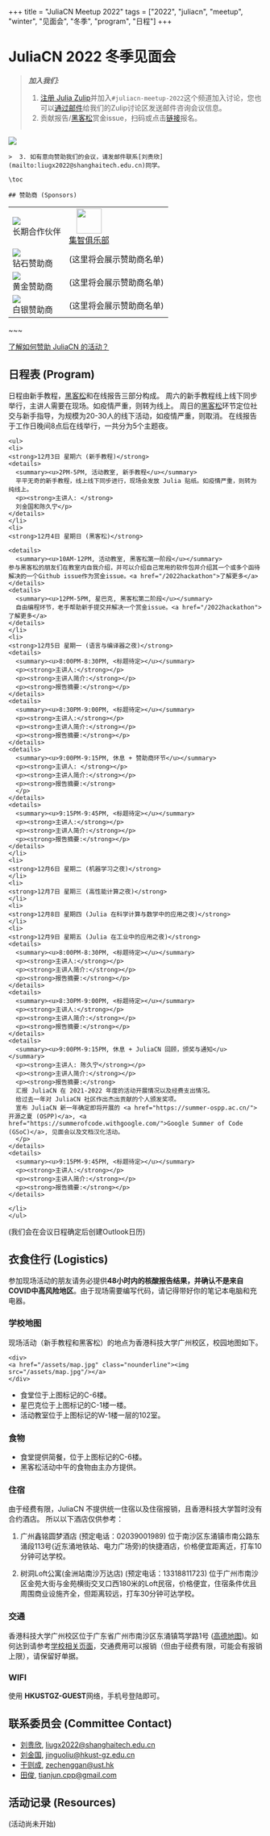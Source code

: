 +++
title = "JuliaCN Meetup 2022"
tags = ["2022", "juliacn", "meetup", "winter", "见面会", "冬季", "program", "日程"]
+++

# JuliaCN 2022 冬季见面会

> **_加入我们:_**
>  1. [注册 Julia Zulip](https://julialang.zulipchat.com/register/)并加入`#juliacn-meetup-2022`这个频道加入讨论，您也可以[通过邮件](mailto:juliacn-meetup-2022.2049edbb1a7b74b7425aba21a9b68ef4.show-sender@streams.zulipchat.com)给我们的Zulip讨论区发送邮件咨询会议信息。
>  2. 贡献报告/[黑客松](/2022hackathon)赏金issue，扫码或点击[链接](https://jinshuju.net/f/JXewGD)报名。
> ~~~
<a class="nounderline" href="/assets/cfp-barcode.png"><img src="/assets/cfp-barcode.png" style="max-width:200px;"/></a>
~~~
>  3. 如有意向赞助我们的会议，请发邮件联系[刘贵欣](mailto:liugx2022@shanghaitech.edu.cn)同学。

\toc

## 赞助商 (Sponsors)
~~~
<table style="width:80%" class="table-sponsor">
<tr>
<td>
<img src="/assets/partner.png"/>
<div>长期合作伙伴</div>
</td>
<td>
<div style="display:inline-block; text-align:center; margin-right:20px;"><a href="https://swarma.org/" class="nounderline"><img src="/assets/jizhi.png" style="width:50px"/><br>集智俱乐部</a></div>
</td>
</tr>
<tr>
<td>
<img src="/assets/diamond.jpg"/>
<div>钻石赞助商</div>
</td>
<td>
(这里将会展示赞助商名单)
</td>
</tr>
<tr>
<td>
<img src="/assets/gold.jpg"/>
<div>黄金赞助商</div>
</td>
<td>
(这里将会展示赞助商名单)
</td>
</tr>
<tr>
<td>
<img src="/assets/silver.jpg"/>
<div>白银赞助商</div>
</td>
<td>
(这里将会展示赞助商名单)
</td>
</tr>
</table>
~~~

[了解如何赞助 JuliaCN 的活动？](/funding)

## 日程表 (Program)
日程由新手教程，[黑客松](/2022hackathon)和在线报告三部分构成。
周六的新手教程线上线下同步举行，主讲人需要在现场。如疫情严重，则转为线上。
周日的[黑客松](/2022hackathon)环节定位社交与新手指导，为规模为20-30人的线下活动，如疫情严重，则取消。
在线报告于工作日晚间8点后在线举行，一共分为5个主题夜。
~~~
<ul>
<li>
<strong>12月3日 星期六 (新手教程)</strong>
<details>
  <summary><u>2PM-5PM, 活动教室, 新手教程</u></summary>
  平平无奇的新手教程，线上线下同步进行，现场会发放 Julia 贴纸。如疫情严重，则转为纯线上。
  <p><strong>主讲人: </strong>
  刘金国和陈久宁</p>
</details>
</li>
<li>
<strong>12月4日 星期日 (黑客松)</strong>

<details>
  <summary><u>10AM-12PM, 活动教室, 黑客松第一阶段</u></summary>
参与黑客松的朋友们在教室内自我介绍，并可以介绍自己常用的软件包并介绍其一个或多个函待解决的一个Github issue作为赏金issue。<a href="/2022hackathon">了解更多</a>
</details>
<details>
  <summary><u>12PM-5PM, 星巴克, 黑客松第二阶段</u></summary>
  自由编程环节，老手帮助新手提交并解决一个赏金issue。<a href="/2022hackathon">了解更多</a>
</details>
</li>
<li>
<strong>12月5日 星期一 (语言与编译器之夜)</strong>
<details>
  <summary><u>8:00PM-8:30PM, <标题待定></u></summary>
  <p><strong>主讲人:</strong></p>
  <p><strong>主讲人简介:</strong></p>
  <p><strong>报告摘要:</strong></p>
</details>
<details>
  <summary><u>8:30PM-9:00PM, <标题待定></u></summary>
  <p><strong>主讲人:</strong></p>
  <p><strong>主讲人简介:</strong></p>
  <p><strong>报告摘要:</strong></p>
</details>
<details>
  <summary><u>9:00PM-9:15PM, 休息 + 赞助商环节</u></summary>
  <p><strong>主讲人: </strong></p>
  <p><strong>主讲人简介:</strong></p>
  <p><strong>报告摘要:</strong>
  </p>
</details>
<details>
  <summary><u>9:15PM-9:45PM, <标题待定></u></summary>
  <p><strong>主讲人:</strong></p>
  <p><strong>主讲人简介:</strong></p>
  <p><strong>报告摘要:</strong></p>
</details>
</li>
<li>
<strong>12月6日 星期二 (机器学习之夜)</strong>
</li>
<li>
<strong>12月7日 星期三 (高性能计算之夜)</strong>
</li>
<li>
<strong>12月8日 星期四 (Julia 在科学计算与数学中的应用之夜)</strong>
</li>
<li>
<strong>12月9日 星期五 (Julia 在工业中的应用之夜)</strong>
<details>
  <summary><u>8:00PM-8:30PM, <标题待定></u></summary>
  <p><strong>主讲人:</strong></p>
  <p><strong>主讲人简介:</strong></p>
  <p><strong>报告摘要:</strong></p>
</details>
<details>
  <summary><u>8:30PM-9:00PM, <标题待定></u></summary>
  <p><strong>主讲人:</strong></p>
  <p><strong>主讲人简介:</strong></p>
  <p><strong>报告摘要:</strong></p>
</details>
<details>
  <summary><u>9:00PM-9:15PM, 休息 + JuliaCN 回顾，颁奖与通知</u></summary>
  <p><strong>主讲人: 陈久宁</strong></p>
  <p><strong>主讲人简介:</strong></p>
  <p><strong>报告摘要:</strong>
  汇报 JuliaCN 在 2021-2022 年度的活动开展情况以及经费支出情况。
  给过去一年对 JuliaCN 社区作出杰出贡献的个人颁发奖项。
  宣布 JuliaCN 新一年确定即将开展的 <a href="https://summer-ospp.ac.cn/">开源之夏 (OSPP)</a>, <a href="https://summerofcode.withgoogle.com/">Google Summer of Code (GSoC)</a>, 见面会以及文档汉化活动。
  </p>
</details>
<details>
  <summary><u>9:15PM-9:45PM, <标题待定></u></summary>
  <p><strong>主讲人:</strong></p>
  <p><strong>主讲人简介:</strong></p>
  <p><strong>报告摘要:</strong></p>
</details>

</li>
</ul>
~~~
(我们会在会议日程确定后创建Outlook日历)

## 衣食住行 (Logistics)
参加现场活动的朋友请务必提供**48小时内的核酸报告结果，并确认不是来自COVID中高风险地区**。由于现场需要编写代码，请记得带好你的笔记本电脑和充电器。
### 学校地图
现场活动（新手教程和黑客松）的地点为香港科技大学广州校区，校园地图如下。
~~~
<div>
<a href="/assets/map.jpg" class="nounderline"><img src="/assets/map.jpg"/></a>
</div>
~~~

* 食堂位于上图标记的C-6楼。
* 星巴克位于上图标记的C-1楼一楼。
* 活动教室位于上图标记的W-1楼一层的102室。

### 食物
* 食堂提供简餐，位于上图标记的C-6楼。
* 黑客松活动中午的食物由主办方提供。
### 住宿
由于经费有限，JuliaCN 不提供统一住宿以及住宿报销，且香港科技大学暂时没有合约酒店。
所以以下酒店仅供参考：
1. 广州鑫铭圆梦酒店 (预定电话：02039001989)
位于南沙区东涌镇市南公路东涌段113号(近东涌地铁站、电力广场旁)的快捷酒店，价格便宜距离近，打车10分钟可达学校。

2. 树洞Loft公寓(金洲站南沙万达店) (预定电话：13318811723)
位于广州市南沙区金苑大街与金苑横街交叉口西180米的Loft民宿，价格便宜，住宿条件优且周围商业设施齐全，但距离较远，打车30分钟可达学校。

### 交通
香港科技大学广州校区位于广东省广州市南沙区东涌镇笃学路1号 ([高德地图](https://surl.amap.com/1nDZRfs72b5))。如何达到请参考[学校相关页面](https://hkust-gz.edu.cn/zh-hans/about/location)，交通费用可以报销（但由于经费有限，可能会有报销上限），请保留好单据。

### WIFI
使用 **HKUSTGZ-GUEST**网络，手机号登陆即可。

## 联系委员会 (Committee Contact)
* [刘贵欣](https://github.com/guixinliu), [liugx2022@shanghaitech.edu.cn](mailto:liugx2022@shanghaitech.edu.cn)
* [刘金国](https://github.com/GiggleLiu), [jinguoliu@hkust-gz.edu.cn](mailto:jinguoliu@hkust-gz.edu.cn)
* [干则成](https://github.com/zcgan), [zechenggan@ust.hk](mailto:zechenggan@ust.hk)
* [田俊](https://github.com/findmyway), [tianjun.cpp@gmail.com](mailto:tianjun.cpp@gmail.com)

## 活动记录 (Resources)
(活动尚未开始)
